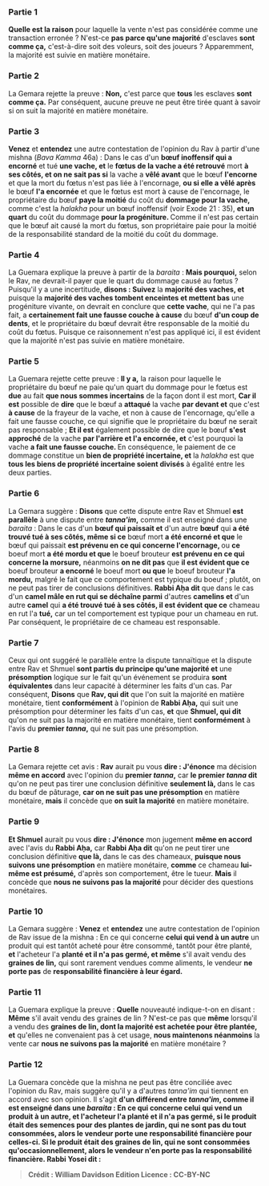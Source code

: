 
### Partie 1
<b>Quelle est la raison</b> pour laquelle la vente n'est pas considérée comme une transaction erronée ? N'est-ce <b>pas parce qu'une majorité</b> d'esclaves <b>sont comme ça,</b> c'est-à-dire soit des voleurs, soit des joueurs ? Apparemment, la majorité est suivie en matière monétaire.

### Partie 2
La Gemara rejette la preuve : <b>Non,</b> c'est parce que <b>tous</b> les esclaves <b>sont comme ça.</b> Par conséquent, aucune preuve ne peut être tirée quant à savoir si on suit la majorité en matière monétaire.

### Partie 3
<b>Venez</b> et <b>entendez</b> une autre contestation de l'opinion du Rav à partir d'une mishna (<i>Bava Kamma</i> 46a) : Dans le cas d'un <b>bœuf inoffensif qui a encorné</b> et tué <b>une vache, et</b> le <b>fœtus de la vache a été retrouvé</b> mort <b>à ses côtés, et on ne sait pas si</b> la vache a <b>vêlé avant</b> que le bœuf <b>l'encorne</b> et que la mort du fœtus n'est pas liée à l'encornage, <b>ou si elle a vêlé après</b> le bœuf <b>l'a encornée</b> et que le fœtus est mort à cause de l'encornage, le propriétaire du bœuf <b>paye la moitié</b> du coût du <b>dommage pour la vache,</b> comme c'est la <i>halakha</i> pour un bœuf inoffensif (voir Exode 21 : 35), <b>et un quart</b> du coût du dommage <b>pour la progéniture. </b> Comme il n'est pas certain que le bœuf ait causé la mort du fœtus, son propriétaire paie pour la moitié de la responsabilité standard de la moitié du coût du dommage.

### Partie 4
La Guemara explique la preuve à partir de la <i>baraita</i> : <b>Mais pourquoi,</b> selon le Rav, ne devrait-il payer que le quart du dommage causé au fœtus ? Puisqu'il y a une incertitude, <b>disons : Suivez</b> la <b>majorité des vaches, et</b> puisque la <b>majorité des vaches tombent enceintes et mettent bas</b> une progéniture vivante, on devrait en conclure que <b>cette vache</b>, qui ne l'a pas fait, a <b>certainement fait une fausse couche à cause</b> du bœuf <b>d'un coup de dents</b>, et le propriétaire du bœuf devrait être responsable de la moitié du coût du fœtus. Puisque ce raisonnement n'est pas appliqué ici, il est évident que la majorité n'est pas suivie en matière monétaire.

### Partie 5
La Guemara rejette cette preuve : <b>Il y a,</b> la raison pour laquelle le propriétaire du bœuf ne paie qu'un quart du dommage pour le fœtus est <b>due</b> au fait <b>que nous sommes incertains</b> de la façon dont il est mort, <b>Car il est</b> possible de <b>dire</b> que le bœuf a <b>attaqué</b> la vache <b>par devant et</b> que c'est <b>à cause</b> de la frayeur de la vache,</b> et non à cause de l'encornage, qu'elle a fait une fausse couche,</b> ce qui signifie que le propriétaire du bœuf ne serait pas responsable ; <b>Et il est</b> également possible de dire que</b> le bœuf <b>s'est approché</b> de la vache <b>par l'arrière et l'a encornée, et</b> c'est pourquoi la vache <b>a fait une fausse couche. </b> En conséquence, le paiement de ce dommage constitue un <b>bien de propriété incertaine, et</b> la <i>halakha</i> est que <b>tous les biens de propriété incertaine soient divisés</b> à égalité entre les deux parties.

### Partie 6
La Gemara suggère : <b>Disons</b> que cette dispute entre Rav et Shmuel <b>est parallèle</b> à une dispute entre <b><i>tanna'im</i>,</b> comme il est enseigné dans une <i>baraita</i> : Dans le cas d'un <b>bœuf qui paissait et</b> d'un autre <b>bœuf</b> qui <b>a été trouvé tué à ses côtés, même si ce</b> bœuf mort <b>a été encorné et que</b> le bœuf qui paissait <b>est prévenu en ce qui concerne l'encornage, </b> ou <b>ce</b> boeuf mort <b>a été mordu et que</b> le boeuf brouteur <b>est prévenu en ce qui concerne la morsure,</b> néanmoins <b>on ne dit pas</b> que <b>il est évident que ce</b> boeuf brouteur <b>a encorné</b> le boeuf mort <b>ou que</b> le boeuf brouteur <b>l'a mordu,</b> malgré le fait que ce comportement est typique du boeuf ; plutôt, on ne peut pas tirer de conclusions définitives. <b>Rabbi Aḥa dit</b> que dans le cas d'un <b>camel mâle en rut qui se déchaîne parmi</b> d'autres <b>camelins et</b> d'un autre <b>camel</b> qui <b>a été trouvé tué à ses côtés, il est évident que ce</b> chameau en rut l'a <b>tué,</b> car un tel comportement est typique pour un chameau en rut. Par conséquent, le propriétaire de ce chameau est responsable.

### Partie 7
Ceux qui ont suggéré le parallèle entre la dispute tannaïtique et la dispute entre Rav et Shmuel <b>sont partis du principe qu'une majorité et</b> une <b>présomption</b> logique sur le fait qu'un événement se produira <b>sont équivalentes</b> dans leur capacité à déterminer les faits d'un cas. Par conséquent, <b>Disons</b> que <b>Rav, qui dit</b> que l'on suit la majorité en matière monétaire, tient <b>conformément</b> à l'opinion de <b>Rabbi Aḥa,</b> qui suit une présomption pour déterminer les faits d'un cas, <b>et</b> que <b>Shmuel, qui dit</b> qu'on ne suit pas la majorité en matière monétaire, tient <b>conformément</b> à l'avis du <b>premier <i>tanna</i>,</b> qui ne suit pas une présomption.

### Partie 8
La Gemara rejette cet avis : <b>Rav</b> aurait pu vous <b>dire : J'énonce</b> ma décision <b>même en accord</b> avec l'opinion du <b>premier <i>tanna</i>,</b> car <b>le premier <i>tanna</i> dit</b> qu'on ne peut pas tirer une conclusion définitive <b>seulement là, </b> dans le cas du bœuf de pâturage, <b>car on ne suit pas une présomption</b> en matière monétaire, <b>mais</b> il concède que <b>on suit la majorité</b> en matière monétaire.

### Partie 9
<b>Et Shmuel</b> aurait pu vous <b>dire : J'énonce</b> mon jugement <b>même en accord</b> avec l'avis du <b>Rabbi Aḥa,</b> car <b>Rabbi Aḥa dit</b> qu'on ne peut tirer une conclusion définitive <b>que là, </b> dans le cas des chameaux, <b>puisque nous suivons une présomption</b> en matière monétaire, <b>comme</b> ce chameau <b>lui-même est présumé,</b> d'après son comportement, être le tueur. <b>Mais</b> il concède que <b>nous ne suivons pas la majorité</b> pour décider des questions monétaires.

### Partie 10
La Gemara suggère : <b>Venez</b> et <b>entendez</b> une autre contestation de l'opinion de Rav issue de la mishna : En ce qui concerne <b>celui qui vend à un autre</b> un produit qui est tantôt acheté pour être consommé, tantôt pour être planté, <b>et</b> l'acheteur l'a <b>planté et il n'a pas germé, et même</b> s'il avait vendu des <b>graines de lin,</b> qui sont rarement vendues comme aliments, le vendeur <b>ne porte pas</b> de <b>responsabilité financière à leur égard.</b>

### Partie 11
La Guemara explique la preuve : <b>Quelle</b> nouveauté indique-t-on en disant : <b>Même</b> s'il avait vendu des graines de lin ? N'est-ce pas</b> que <b>même</b> lorsqu'il a vendu des <b>graines de lin, dont la majorité est achetée pour être plantée, et</b> qu'elles ne convenaient pas à cet usage, <b>nous maintenons néanmoins</b> la vente car <b>nous ne suivons pas la majorité</b> en matière monétaire ?

### Partie 12
La Guemara concède que la mishna ne peut pas être conciliée avec l'opinion du Rav, mais suggère qu'il y a d'autres <i>tanna'im</i> qui tiennent en accord avec son opinion. Il s'agit <b>d'un différend entre <b><i>tanna'im</i>, comme il est enseigné</b> dans une <i>baraita</i> : En ce qui concerne <b>celui qui vend un produit à un autre, et</b> l'acheteur l'a <b>planté et il n'a pas germé,</b> si le produit était des <b>semences</b> pour des plantes de <b>jardin</b>, <b>qui ne sont pas du tout consommées</b>, alors le vendeur <b>porte</b> une <b>responsabilité financière pour celles-ci. </b> Si le produit était des <b>graines de lin,</b> qui ne sont consommées qu'occasionnellement, alors le vendeur <b>n'en porte pas</b> la <b>responsabilité financière. Rabbi Yosei dit :</b>

>Crédit : William Davidson Edition
>Licence : CC-BY-NC